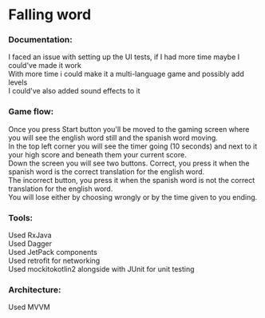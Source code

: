# Falling word
### Documentation:
  I faced an issue with setting up the UI tests, if I had more time maybe I could've made it work<br/>
  With more time i could make it a multi-language game and possibly add levels<br/>
  I could've also added sound effects to it<br/>
### Game flow:
  Once you press Start button you'll be moved to the gaming screen where you will see the english word still and the spanish word moving.<br/>
  In the top left corner you will see the timer going (10 seconds) and next to it your high score and beneath them your current score.<br/>
  Down the screen you will see two buttons. Correct, you press it when the spanish word is the correct translation for the english word.<br/>
  The incorrect button, you press it when the spanish word is not the correct translation for the english word.<br/>
  You will lose either by choosing wrongly or by the time given to you ending.
### Tools:
  Used RxJava<br/>
  Used Dagger<br/>
  Used JetPack components<br/>
  Used retrofit for networking<br/>
  Used mockitokotlin2 alongside with JUnit for unit testing<br/>
### Architecture:
  Used MVVM
